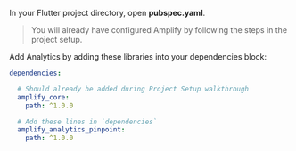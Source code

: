 In your Flutter project directory, open **pubspec.yaml**.  

> You will already have configured Amplify by following the steps in the project setup. 

Add Analytics by adding these libraries into your dependencies block: 

```yaml 
dependencies:

  # Should already be added during Project Setup walkthrough 
  amplify_core:
    path: ^1.0.0

  # Add these lines in `dependencies` 
  amplify_analytics_pinpoint:
    path: ^1.0.0
```
